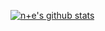 [![n+e's github stats](https://github-readme-stats.vercel.app/api?username=1989Ryan&show_icons=true)](https://github.com/1989Ryan/)
